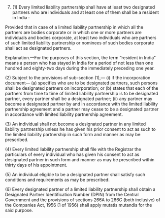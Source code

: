 7. (1) Every limited liability partnership shall have at least two designated partners who are individuals and at least one of them shall be a resident in India :

Provided that in case of a limited liability partnership in which all the partners are bodies corporate or in which one or more partners are individuals and bodies corporate, at least two individuals who are partners of such limited liability partnership or nominees of such bodies corporate shall act as designated partners.

Explanation.—For the purposes of this section, the term “resident in India” means a person who has stayed in India for a period of not less than one hundred and eighty-two days during the immediately preceding one year.

(2) Subject to the provisions of sub-section (1),—
(i)	if the incorporation document—
(a)	specifies who are to be designated partners, such persons shall be designated partners on incorporation; or
(b)	states that each of the partners from time to time of limited liability partnership is to be designated partner, every partner shall be a designated partner;
(ii)	any partner may become a designated partner by and in accordance with the limited liability partnership agreement and a partner may cease to be a designated partner in accordance with limited liability partnership agreement.

(3) An individual shall not become a designated partner in any limited liability partnership unless he has given his prior consent to act as such to the limited liability partnership in such form and manner as may be prescribed.

(4) Every limited liability partnership shall file with the Registrar the particulars of every individual who has given his consent to act as designated partner in such form and manner as may be prescribed within thirty days of his appointment.

(5) An individual eligible to be a designated partner shall satisfy such conditions and requirements as may be prescribed.

(6) Every designated partner of a limited liability partnership shall obtain a Designated Partner Identification Number (DPIN) from the Central Government and the provisions of sections 266A to 266G (both inclusive) of the Companies Act, 1956 (1 of 1956) shall apply mutatis mutandis for the said purpose.
